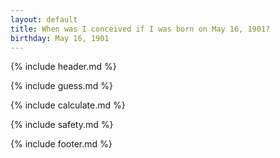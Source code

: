 ```yaml
---
layout: default
title: When was I conceived if I was born on May 16, 1901?
birthday: May 16, 1901
---
```


{% include header.md %}

{% include guess.md %}

{% include calculate.md %}

{% include safety.md %}

{% include footer.md %}



